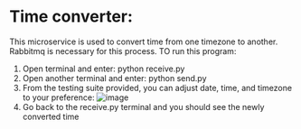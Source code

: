 # Time converter: 
This microservice is used to convert time from one timezone to another. 
Rabbitmq is necessary for this process.
TO run this program:
   1. Open terminal and enter: python receive.py
   2. Open another terminal and enter: python send.py
   3. From the testing suite provided, you can adjust date, time, and timezone to your preference: ![image](https://github.com/AmadouO20/time_converter/assets/122078816/01f73c7a-1749-4d06-8bd6-57674cc4f7f9)
   4. Go back to the receive.py terminal and you should see the newly converted time



